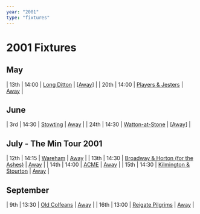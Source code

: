 ```yaml
---
year: "2001"
type: "fixtures"
---
```


# 2001 Fixtures

## May

| 13th | 14:00 | [Long Ditton](2001-long-ditton) | [[Away](https://goo.gl/maps/A4BHsuEmnSUUEVsf8)] |
| 20th | 14:00 | [Players & Jesters](2001-players-and-jesters) | [Away](https://goo.gl/maps/vTALszCu1HSJjVXI8) |

## June

| 3rd | 14:30 | [Stowting](2001-stowting) | [Away](https://goo.gl/maps/A5HTfBKbD44fwSDq7) |
| 24th | 14:30 | [Watton-at-Stone](2001-watton-at-stone) | [[Away](https://goo.gl/maps/JPBQawMsjLgYtVHk9)] |

## July - The Min Tour 2001

| 12th | 14:15 | [Wareham](2001-wareham) | [Away](https://goo.gl/maps/NCMSJcACC3XVjnR27) |
| 13th | 14:30 | [Broadway & Horton (for the Ashes)](2001-broadway-and-horton) | [Away](https://goo.gl/maps/orv3RETHUX95dBWv7) |
| 14th | 14:00 | [ACME](2001-acme) | [Away](https://goo.gl/maps/2Zj7maXqRmipogRA6) |
| 15th | 14:30 | [Kilmington & Stourton](2001-kilmington-and-stourton) | [Away](https://goo.gl/maps/2Zj7maXqRmipogRA6) |

## September

| 9th | 13:30 | [Old Colfeans](2001-old-colfeans) | [Away](https://goo.gl/maps/vhwZEdPcYg4q3f3P8) |
| 16th | 13:00 | [Reigate Pilgrims](2001-reigate-pilgrims) | [Away](https://goo.gl/maps/z54KDhWLtQreY6xy9) |